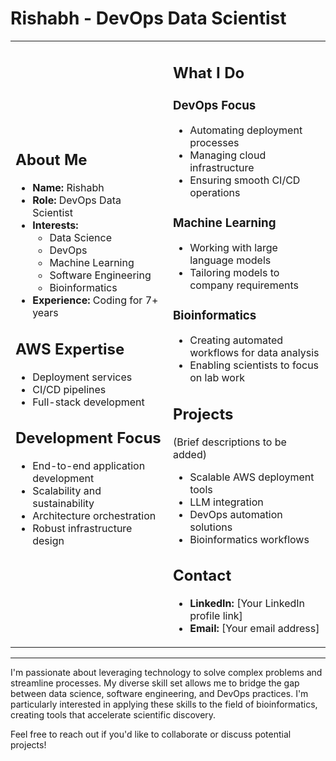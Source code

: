# Rishabh - DevOps Data Scientist

<table>
<tr>
<td width="50%">

## About Me
- **Name:** Rishabh
- **Role:** DevOps Data Scientist
- **Interests:** 
  - Data Science
  - DevOps
  - Machine Learning
  - Software Engineering
  - Bioinformatics
- **Experience:** Coding for 7+ years

## AWS Expertise
- Deployment services
- CI/CD pipelines
- Full-stack development

## Development Focus
- End-to-end application development
- Scalability and sustainability
- Architecture orchestration
- Robust infrastructure design

</td>
<td width="100%">

## What I Do

### DevOps Focus
- Automating deployment processes
- Managing cloud infrastructure
- Ensuring smooth CI/CD operations

### Machine Learning
- Working with large language models
- Tailoring models to company requirements

### Bioinformatics
- Creating automated workflows for data analysis
- Enabling scientists to focus on lab work

## Projects
(Brief descriptions to be added)
- Scalable AWS deployment tools
- LLM integration
- DevOps automation solutions
- Bioinformatics workflows

## Contact
- **LinkedIn:** [Your LinkedIn profile link]
- **Email:** [Your email address]

</td>
</tr>
</table>

---

I'm passionate about leveraging technology to solve complex problems and streamline processes. My diverse skill set allows me to bridge the gap between data science, software engineering, and DevOps practices. I'm particularly interested in applying these skills to the field of bioinformatics, creating tools that accelerate scientific discovery.

Feel free to reach out if you'd like to collaborate or discuss potential projects!
